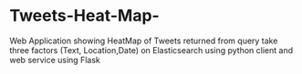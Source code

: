 # Tweets-Heat-Map-
Web Application showing HeatMap of Tweets returned from query take three factors (Text, Location,Date) on Elasticsearch using python client and web service using Flask 
